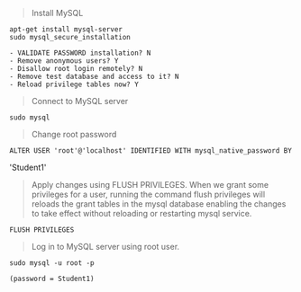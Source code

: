 > Install MySQL

    
    apt-get install mysql-server    
    sudo mysql_secure_installation 

    - VALIDATE PASSWORD installation? N
    - Remove anonymous users? Y
    - Disallow root login remotely? N
    - Remove test database and access to it? N
    - Reload privilege tables now? Y

> Connect to MySQL server

    sudo mysql


> Change root password

    ALTER USER 'root'@'localhost' IDENTIFIED WITH mysql_native_password BY
'Student1'

> Apply changes using FLUSH PRIVILEGES. When we grant some privileges for a user, running the command flush privileges 
will reloads the grant tables in the mysql database enabling the changes to take effect without reloading or restarting mysql service.

    FLUSH PRIVILEGES

> Log in to MySQL server using root user.

    sudo mysql -u root -p

    (password = Student1)